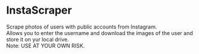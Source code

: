 # InstaScraper

Scrape photos of users with public accounts from Instagram. <br> 
Allows you to enter the username and download the images of the user and store it on yur local drive. <br>
Note: USE AT YOUR OWN RISK. 
